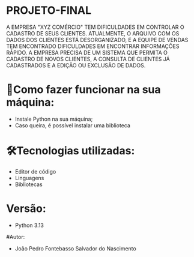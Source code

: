 # PROJETO-FINAL
A EMPRESA "XYZ COMÉRCIO" TEM DIFICULDADES EM CONTROLAR O
CADASTRO DE SEUS CLIENTES. ATUALMENTE, O ARQUIVO COM OS DADOS
DOS CLIENTES ESTÁ DESORGANIZADO, E A EQUIPE DE VENDAS TEM
ENCONTRADO DIFICULDADES EM ENCONTRAR INFORMAÇÕES RÁPIDO. A
EMPRESA PRECISA DE UM SISTEMA QUE PERMITA O CADASTRO DE NOVOS
CLIENTES, A CONSULTA DE CLIENTES JÁ CADASTRADOS E A EDIÇÃO OU
EXCLUSÃO DE DADOS.

# 🔌Como fazer funcionar na sua máquina:

- Instale Python na sua máquina;
- Caso queira, é possível instalar uma biblioteca

# 🛠️Tecnologias utilizadas:

- Editor de código
- Linguagens
- Bibliotecas

# Versão:

- Python 3.13


#Autor:
- João Pedro Fontebasso Salvador do Nascimento
